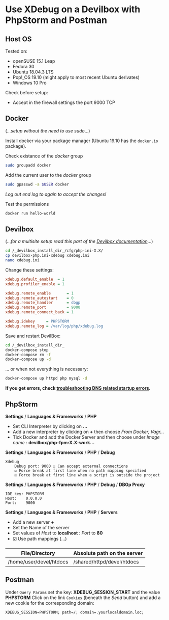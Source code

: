 # Use XDebug on a Devilbox with PhpStorm and Postman 

## Host OS

Tested on:
 - openSUSE 15.1 Leap
 - Fedora 30
 - Ubuntu 18.04.3 LTS
 - Pop!\_OS 19.10 (might apply to most recent Ubuntu derivates)
 - Windows 10 Pro

Check before setup:
 - Accept in the firewall settings the port 9000 TCP

## Docker 
(&hellip;_setup without the need to use sudo_&hellip;)

Install docker via your package manager (Ubuntu 19.10 has the `docker.io` package).

Check existance of the _docker_ group
```bash
sudo groupadd docker
```

Add the current user to the _docker_ group
```bash
sudo gpasswd -a $USER docker
```

_Log out end log to again to accept the changes!_

Test the permissions
```bash
docker run hello-world
```

## Devilbox
(&hellip;_for a multisite setup read this part of the [Devilbox documentation](https://devilbox.readthedocs.io/en/latest/configuration-files/env-file.html#host-path-httpd-datadir)_&hellip;)

```bash
cd /_devilbox_install_dir_/cfg/php-ini-X.X/
cp devilbox-php.ini-xdebug xdebug.ini
nano xdebug.ini
```
Change these settings:
```ini
xdebug.default_enable  = 1
xdebug.profiler_enable = 1

xdebug.remote_enable       = 1
xdebug.remote_autostart    = 0
xdebug.remote_handler      = dbgp
xdebug.remote_port         = 9000
xdebug.remote_connect_back = 1

xdebug.idekey     = PHPSTORM
xdebug.remote_log = /var/log/php/xdebug.log
```
Save and restart DevilBox:

```bash
cd /_devilbox_install_dir_
docker-compose stop
docker-compose rm -f
docker-compose up -d 
```

&hellip; or when not everything is necessary:

```bash
docker-compose up httpd php mysql -d
```

**If you get errors, check [troubleshooting DNS related startup errors](systemd-resolved.md).**

## PhpStorm

**Settings** / **Languages & Frameworks** / **PHP**

 - Set CLI Interpreter by clicking on **&hellip;** 
 - Add a new interpreter by clicking on **+** then choose _From Docker, Vagr&hellip;_
 - Tick Docker and add the Docker Server and then choose under _Image name_ : **devilbox/php-fpm:X.X-work&hellip;**

**Settings** / **Languages & Frameworks** / **PHP** / **Debug**

```
Xdebug
    Debug port: 9000 ☑️ Can accept external connections
    ☑️ Force break at first line when no path mapping specified
    ☑️ Force break at first line when a script is outside the project
```

**Settings** / **Languages & Frameworks** / **PHP** / **Debug** / **DBGp Proxy**

```
IDE key: PHPSTORM
Host:    0.0.0.0
Port:    9000
```

**Settings** / **Languages & Frameworks** / **PHP** / **Servers**

 - Add a new server **+**
 - Set the Name of the server
 - Set values of _Host_ to **localhost** : _Port_ to **80**  
 - ☑️ Use path mappings (&hellip;)
 
 | File/Directory | Absolute path on the server |
 | ----------- | ----------- |
 | /home/user/devel/htdocs | /shared/httpd/devel/htdocs |

 
## Postman

Under `Query Params` set the key: **XDEBUG_SESSION_START** and the value **PHPSTORM**
Click on the link `Cookies` (beneath the _Send_ button) and add a new cookie for the corresponding domain:

```cookie
XDEBUG_SESSION=PHPSTORM; path=/; domain=.yourlocaldomain.loc;
```
